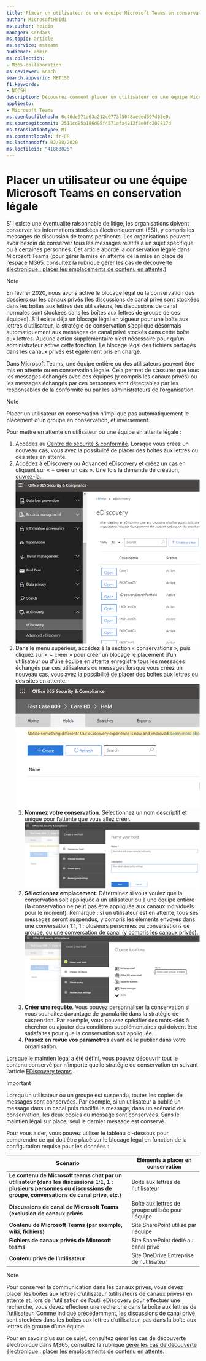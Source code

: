 ```yaml
---
title: Placer un utilisateur ou une équipe Microsoft Teams en conservation légale
author: MicrosoftHeidi
ms.author: heidip
manager: serdars
ms.topic: article
ms.service: msteams
audience: admin
ms.collection:
- M365-collaboration
ms.reviewer: anach
search.appverid: MET150
f1.keywords:
- NOCSH
description: Découvrez comment placer un utilisateur ou une équipe Microsoft Teams en conservation légale à l'aide du Centre de sécurité et de conformité et quels sont les éléments nécessaires à une conservation légale en fonction des données requises.
appliesto:
- Microsoft Teams
ms.openlocfilehash: 6c46de971a63a212c0773f5048aeded697d05e0c
ms.sourcegitcommit: 2511cd95a186d95f4571afa4212f8e0fc207817d
ms.translationtype: MT
ms.contentlocale: fr-FR
ms.lasthandoff: 02/08/2020
ms.locfileid: "41863025"
---
```

<a name="place-a-microsoft-teams-user-or-team-on-legal-hold"></a>Placer un utilisateur ou une équipe Microsoft Teams en conservation légale
==================================================

S’il existe une éventualité raisonnable de litige, les organisations doivent conserver les informations stockées électroniquement (ESI), y compris les messages de discussion de teams pertinents. Les organisations peuvent avoir besoin de conserver tous les messages relatifs à un sujet spécifique ou à certaines personnes. Cet article aborde la conservation légale dans Microsoft Teams (pour gérer la mise en attente de la mise en place de l’espace M365, consultez la rubrique [gérer les cas de découverte électronique : placer les emplacements de contenu en attente](https://docs.microsoft.com/microsoft-365/compliance/ediscovery-cases#step-4-place-content-locations-on-hold).)

> [!NOTE]
> En février 2020, nous avons activé le blocage légal ou la conservation des dossiers sur les canaux privés (les discussions de canal privé sont stockées dans les boîtes aux lettres des utilisateurs, les discussions de canal normales sont stockées dans les boîtes aux lettres de groupe de ces équipes). S’il existe déjà un blocage légal en vigueur pour une boîte aux lettres d’utilisateur, la stratégie de conservation s’applique désormais automatiquement aux messages de canal privé stockés dans cette boîte aux lettres. Aucune action supplémentaire n’est nécessaire pour qu’un administrateur active cette fonction. Le blocage légal des fichiers partagés dans les canaux privés est également pris en charge.

Dans Microsoft Teams, une équipe entière ou des utilisateurs peuvent être mis en attente ou en conservation légale. Cela permet de s’assurer que tous les messages échangés avec ces équipes (y compris les canaux privés) ou les messages échangés par ces personnes sont détectables par les responsables de la conformité ou par les administrateurs de l’organisation.

> [!NOTE]
> Placer un utilisateur en conservation n'implique pas automatiquement le placement d'un groupe en conservation, et inversement.

Pour mettre en attente un utilisateur ou une équipe en attente légale :

1. Accédez au [Centre de sécurité & conformité](https://go.microsoft.com/fwlink/?linkid=854628). Lorsque vous créez un nouveau cas, vous avez la possibilité de placer des boîtes aux lettres ou des sites en attente.
1. Accédez à eDiscovery ou Advanced eDiscovery et créez un cas en cliquant sur « + créer un cas ». Une fois la demande de création, ouvrez-la.
![L’onglet eDiscovery de Microsoft teams est sélectionné, avec le bouton créer un cas.](media/LegalHold1.png)
1. Dans le menu supérieur, accédez à la section « conservations », puis cliquez sur « + créer » pour créer un blocage le placement d’un utilisateur ou d’une équipe en attente enregistre tous les messages échangés par ces utilisateurs ou messages lorsque vous créez un nouveau cas, vous avez la possibilité de placer des boîtes aux lettres ou des sites en attente.
![Image montrant l’onglet conservations sélectionné et le bouton créer situé au-dessous.](media/LegalHold2.png)
    1. **Nommez votre conservation**. Sélectionnez un nom descriptif et unique pour l’attente que vous allez créer.
![Cette capture d’écran illustre le nom de votre onglet de conservation, dans lequel vous pouvez entrer un nom et une description pour l’attente que vous créez.](media/LegalHold3.png)
    1. **Sélectionnez emplacement**. Déterminez si vous voulez que la conservation soit appliquée à un utilisateur ou à une équipe entière (la conservation ne peut pas être appliquée aux canaux individuels pour le moment). Remarque : si un utilisateur est en attente, tous ses messages seront suspendus, y compris les éléments envoyés dans une conversation 1:1, 1 : plusieurs personnes ou conversations de groupe, ou une conversation de canal (y compris les canaux privés).
    ![Dans cette section, vous trouverez la section choisir des emplacements dans créer une nouvelle mise en attente, qui vous permet de prendre des décisions sur les options M365, notamment Microsoft Teams, auxquelles vous voulez que la conservation s’applique.](media/LegalHold4.png)
    1. **Créer une requête**. Vous pouvez personnaliser la conservation si vous souhaitez davantage de granularité dans la stratégie de suspension. Par exemple, vous pouvez spécifier des mots-clés à chercher ou ajouter des conditions supplémentaires qui doivent être satisfaites pour que la conservation soit appliquée.
    1. **Passez en revue vos paramètres** avant de le publier dans votre organisation.

Lorsque le maintien légal a été défini, vous pouvez découvrir tout le contenu conservé par n’importe quelle stratégie de conservation en suivant l’article [EDiscovery teams](eDiscovery-investigation.md) .

> [!IMPORTANT]
> Lorsqu’un utilisateur ou un groupe est suspendu, toutes les copies de messages sont conservées. Par exemple, si un utilisateur a publié un message dans un canal puis modifié le message, dans un scénario de conservation, les deux copies du message sont conservées. Sans le maintien légal sur place, seul le dernier message est conservé.

Pour vous aider, vous pouvez utiliser le tableau ci-dessous pour comprendre ce qui doit être placé sur le blocage légal en fonction de la configuration requise pour les données :

|Scénario  |Éléments à placer en conservation  |
|---------|---------|
|**Le contenu de Microsoft teams chat par un utilisateur (dans les discussions 1:1, 1 : plusieurs personnes ou discussions de groupe, conversations de canal privé, etc.)**     |Boîte aux lettres de l'utilisateur         |
|**Discussions de canal de Microsoft Teams (exclusion de canaux privés**    |Boîte aux lettres de groupe utilisée pour l'équipe         |
|**Contenu de Microsoft Teams (par exemple, wiki, fichiers)**     |Site SharePoint utilisé par l'équipe         |
|**Fichiers de canaux privés de Microsoft teams**     |Site SharePoint dédié au canal privé     |
|**Contenu privé de l’utilisateur**     |Site OneDrive Entreprise de l'utilisateur         |

> [!NOTE]
> Pour conserver la communication dans les canaux privés, vous devez placer les boîtes aux lettres d’utilisateur (utilisateurs de canaux privés) en attente et, lors de l’utilisation de l’outil eDiscovery pour effectuer une recherche, vous devez effectuer une recherche dans la boîte aux lettres de l’utilisateur. Comme indiqué précédemment, les discussions de canal privé sont stockées dans les boîtes aux lettres d’utilisateur, pas dans la boîte aux lettres de groupe d’une équipe.

Pour en savoir plus sur ce sujet, consultez gérer les cas de découverte électronique dans M365, consultez la rubrique [gérer les cas de découverte électronique : placer les emplacements de contenu en attente](https://docs.microsoft.com/microsoft-365/compliance/ediscovery-cases#step-4-place-content-locations-on-hold).
